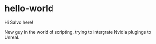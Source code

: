 # hello-world 

Hi Salvo here!

New guy in the world of scripting, trying to intergrate Nvidia plugings to Unreal.
